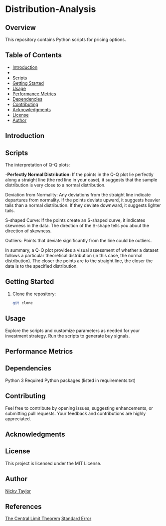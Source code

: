 # Distribution-Analysis

## Overview

This repository contains Python scripts for pricing options.

## Table of Contents

- [Introduction](#introduction)
- [](#)
- [Scripts](#scripts)
- [Getting Started](#getting-started)
- [Usage](#usage)
- [Performance Metrics](#performance-metrics)
- [Dependencies](#dependencies)
- [Contributing](#contributing)
- [Acknowledgments](#Acknowledgments)
- [License](#license)
- [Author](#author)

## Introduction

## Scripts

The interpretation of Q-Q plots:

-**Perfectly Normal Distribution:** If the points in the Q-Q plot lie perfectly along a straight line (the red line in your case), it suggests that the sample distribution is very close to a normal distribution.

Deviation from Normality: Any deviations from the straight line indicate departures from normality. If the points deviate upward, it suggests heavier tails than a normal distribution. If they deviate downward, it suggests lighter tails.

S-shaped Curve: If the points create an S-shaped curve, it indicates skewness in the data. The direction of the S-shape tells you about the direction of skewness.

Outliers: Points that deviate significantly from the line could be outliers.

In summary, a Q-Q plot provides a visual assessment of whether a dataset follows a particular theoretical distribution (in this case, the normal distribution). The closer the points are to the straight line, the closer the data is to the specified distribution.

## Getting Started

1. Clone the repository:

   ```bash
   git clone

## Usage
 
Explore the scripts and customize parameters as needed for your investment strategy. Run the scripts to generate buy signals.

## Performance Metrics

## Dependencies

Python 3
Required Python packages (listed in requirements.txt)

## Contributing

Feel free to contribute by opening issues, suggesting enhancements, or submitting pull requests. Your feedback and contributions are highly appreciated.

## Acknowledgments

## License

This project is licensed under the MIT License.

## Author

[Nicky Taylor](https://github.com/CoderNicky)


## References

[The Central Limit Theorem](https://www.investopedia.com/terms/c/central_limit_theorem.asp)
[Standard Error](https://www.investopedia.com/terms/s/standard-error.asp)
